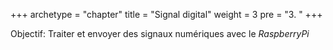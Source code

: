 +++
archetype = "chapter"
title = "Signal digital"
weight = 3
pre = "3. "
+++

Objectif: Traiter et envoyer des signaux numériques avec le _RaspberryPi_
